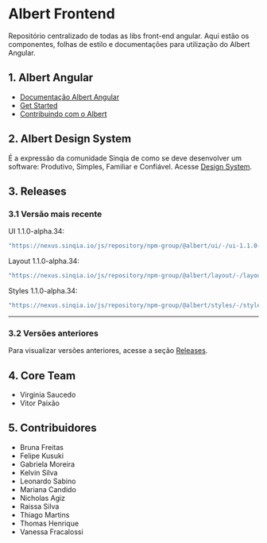 # Albert Frontend

Repositório centralizado de todas as libs front-end angular. Aqui estão os componentes, folhas de estilo e documentações para utilização do Albert Angular.

## 1. Albert Angular

- [Documentação Albert Angular](https://dev.sinqia.io/albert/docs/)
- [Get Started](https://tfs.seniorsolution.com.br/PD/Albert/_git/alb-front?path=%2Fdocs%2Fsrc%2Fassets%2Fmarkdown%2Fget-started&version=GBdevelop&_a=readme)
- [Contribuindo com o Albert](https://tfs.seniorsolution.com.br/PD/Albert/_git/alb-front?path=%2Fdocs%2Fsrc%2Fassets%2Fmarkdown%2Fcontributing&version=GBdevelop&_a=readme)

## 2. Albert Design System

É a expressão da comunidade Sinqia de como se deve desenvolver um software: Produtivo, Simples, Familiar e Confiável.
Acesse [Design System](https://dev.sinqia.io/albert/design-system-v2/).

## 3. Releases

### 3.1 Versão mais recente

UI 1.1.0-alpha.34:
``` javascript
"https://nexus.sinqia.io/js/repository/npm-group/@albert/ui/-/ui-1.1.0-alpha.34.tgz"
```
Layout 1.1.0-alpha.34:
```javascript
"https://nexus.sinqia.io/js/repository/npm-group/@albert/layout/-/layout-1.1.0-alpha.34.tgz"
```
Styles 1.1.0-alpha.34:
``` javascript
"https://nexus.sinqia.io/js/repository/npm-group/@albert/styles/-/styles-1.1.0-alpha.34.tgz"
```
---

### 3.2 Versões anteriores

Para visualizar versões anteriores, acesse a seção [Releases](https://tfs.seniorsolution.com.br/PD/Albert/_git/alb-front?path=%2Fdocs%2Fsrc%2Fassets%2Fmarkdown%2Freleases&version=GBdevelop&_a=readme).

## 4. Core Team

- Virginia Saucedo
- Vitor Paixão

## 5. Contribuidores

- Bruna Freitas
- Felipe Kusuki
- Gabriela Moreira
- Kelvin Silva
- Leonardo Sabino
- Mariana Candido
- Nicholas Agiz
- Raissa Silva
- Thiago Martins
- Thomas Henrique
- Vanessa Fracalossi